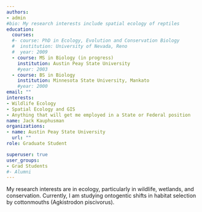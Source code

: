 ```yaml
---
authors:
- admin
#bio: My research interests include spatial ecology of reptiles
education:
  courses:
  #- course: PhD in Ecology, Evolution and Conservation Biology
  #  institution: University of Nevada, Reno
  #  year: 2009
  - course: MS in Biology (in progress)
    institution: Austin Peay State University
    #year: 2003
  - course: BS in Biology
    institution: Minnesota State University, Mankato
    #year: 2000
email: ""
interests:
- Wildlife Ecology
- Spatial Ecology and GIS
- Anything that will get me employed in a State or Federal position
name: Jack Kauphusman
organizations:
- name: Austin Peay State University
  url: ""
role: Graduate Student

superuser: true
user_groups:
- Grad Students
#- Alumni
---
```

My research interests are in ecology, particularly in wildlife, wetlands, and conservation. Currently, I am studying ontogentic shifts in habitat selection by cottonmouths (Agkistrodon piscivorus).